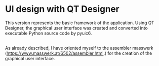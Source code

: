 # UI design with QT Designer
This version represents the basic framework of the application. Using QT Designer, the graphical user interface was created and converted into executable Python source code by pyuic6.<br/><br/>

As already described, I have oriented myself to the assembler masswerk (https://www.masswerk.at/6502/assembler.html.) for the creation of the graphical user interface. 
